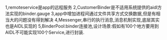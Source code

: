 1,remoteservice是app的远程服务
2,CustomerBinder是不适用系统提供的aidl方法实现的binder.gauge
3,app中增加进程间通过文件共享方式交换数据,但是有相当大的问题没有得到解决
4,Messenger,串行的执行消息,消息机制实现,底层其实也是AIDL实现的
5,BinderPool:binder连接池,设计场景:假如有100个地方要用到AIDL不可能实现100个Service,进行封装.
